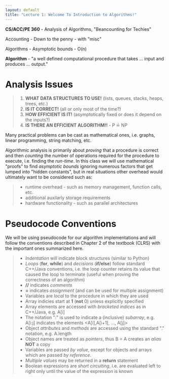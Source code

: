 ```yaml
---
layout: default
title: "Lecture 1: Welcome To Introduction to Algorithms!"
---
```


**CS/ACC/PE 360** - Analysis of Algorithms, "Beancounting for Techies"

Accounting - Down to the penny - with "misc"

Algorithms - Asymptotic bounds - O(n)

**Algorithm** - "a well defined computational procedure that takes ... input and produces ... output."

Analysis Issues
===============

> 1.  **WHAT DATA STRUCTURES TO USE!** (lists, queues, stacks, heaps, trees, etc.)
> 2.  **IS IT CORRECT!** (all or only most of the time?)
> 3.  **HOW EFFICIENT IS IT!** (asymptotically fixed or does it depend on the inputs?)
> 4.  **IS THERE AN EFFICIENT ALGORITHM!!** - P ≟ NP

Many practical problems can be cast as mathematical ones, i.e. graphs, linear programming, string matching, etc.

Algorithmic analysis is primarily about *proving* that a procedure is correct and then *counting* the number of operations required for the procedure to execute, i.e. finding the *run-time*. In this class we will use mathematical "proofs" to find *asymptotic bounds* ignoring numerous factors that get lumped into "hidden constants", but in real situations other overhead would ultimately want to be considered such as:

> -   runtime overhead - such as memory management, function calls, etc.
> -   additional auxilarly storage requirements
> -   hardware functionality - such as parallel architectures

Pseudocode Conventions
======================

We will be using pseudocode for our algorithm implementations and will follow the conventions described in Chapter 2 of the textbook (CLRS) with the important ones summarized here.

> -   *Indentation* will indicate block structures (similar to Python)
> -   *Loops* (**for**, **while**) and *decisions* (**if/else**) follow standard C++/Java conventions, i.e. the loop counter retains its value that caused the loop to terminate (useful when proving the correctness of an algorithm)
> -   **//** indicates *comments*
> -   **=** indicates *assignment* (and can be used for multiple assignment)
> -   Variables are *local* to the procedure in which they are used
> -   Array indicies start at **1** (**not** 0) unless explicitly specified
> -   Array elements are accessed with *bracketed indices* as in C++/Java, e.g. A[i]
> -   The notation ":" is used to indicate a (inclusive) *subarray*, e.g. A[i:j] indicates the elements \<A[i],A[i+1], ..., A[j]\>
> -   Object *attributes* and *methods* are accessed using the standard "." notation, e.g. A.length
> -   Object names are treated as *pointers*, thus B = A creates an *alias* **NOT** a copy
> -   Variables are passed *by value*, except for objects and arrays which are passed *by reference*.
> -   *Multiple values* may be returned in a **return** statement
> -   Boolean expressions are *short circuiting*, i.e. are evaluated left to right only until the value of the expression is known

